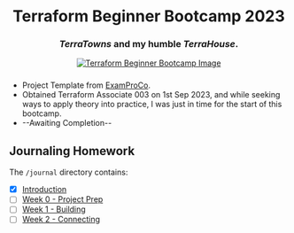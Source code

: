 <div align="center">
  <h1>Terraform Beginner Bootcamp 2023</h1>
  <h3><em>TerraTowns</em> and my humble <em>TerraHouse</em>.</h2>
</div>


<div align="center">
  <a href="https://terraform.cloudprojectbootcamp.com/"><img src="https://user-images.githubusercontent.com/7776/268042721-ab015431-2d14-4910-aa37-be4807b2b905.png" alt="Terraform Beginner Bootcamp Image"></a>
</div>

###
- Project Template from [ExamProCo](https://github.com/ExamProCo/terraform-beginner-bootcamp-2023).
- Obtained Terraform Associate 003 on 1st Sep 2023, and while seeking ways to apply theory into practice, I was just in time for the start of this bootcamp.
- --Awaiting Completion--

## Journaling Homework

The `/journal` directory contains:

- [x] [Introduction](#terraform-beginner-bootcamp-2023)
- [ ] [Week 0 - Project Prep](journal/week0.md)
- [ ] [Week 1 - Building](journal/week1.md)
- [ ] [Week 2 - Connecting](journal/week2.md)
